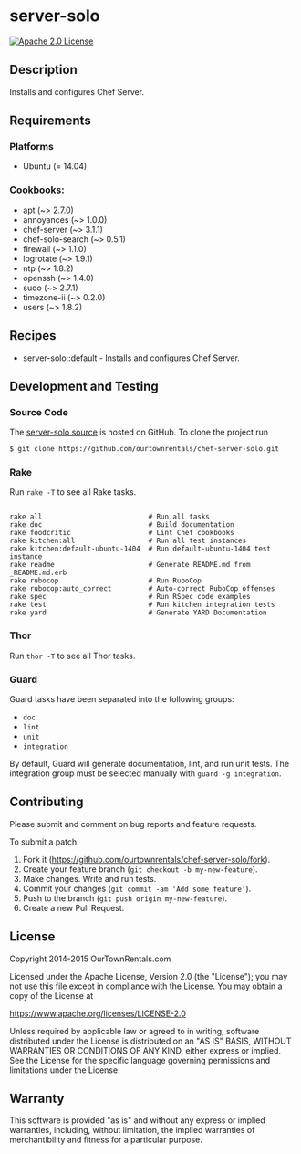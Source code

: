 # server-solo

[![Apache 2.0 License](https://img.shields.io/badge/license-Apache_2.0-red.svg)](./LICENSE.txt)

## Description

Installs and configures Chef Server.

## Requirements

### Platforms

* Ubuntu (= 14.04)

### Cookbooks:

* apt (~> 2.7.0)
* annoyances (~> 1.0.0)
* chef-server (~> 3.1.1)
* chef-solo-search (~> 0.5.1)
* firewall (~> 1.1.0)
* logrotate (~> 1.9.1)
* ntp (~> 1.8.2)
* openssh (~> 1.4.0)
* sudo (~> 2.7.1)
* timezone-ii (~> 0.2.0)
* users (~> 1.8.2)

## Recipes

* server-solo::default - Installs and configures Chef Server.

## Development and Testing

### Source Code

The [server-solo source](https://github.com/ourtownrentals/chef-server-solo)
is hosted on GitHub.
To clone the project run

```bash
$ git clone https://github.com/ourtownrentals/chef-server-solo.git
```

### Rake

Run `rake -T` to see all Rake tasks.

```

rake all                          # Run all tasks
rake doc                          # Build documentation
rake foodcritic                   # Lint Chef cookbooks
rake kitchen:all                  # Run all test instances
rake kitchen:default-ubuntu-1404  # Run default-ubuntu-1404 test instance
rake readme                       # Generate README.md from _README.md.erb
rake rubocop                      # Run RuboCop
rake rubocop:auto_correct         # Auto-correct RuboCop offenses
rake spec                         # Run RSpec code examples
rake test                         # Run kitchen integration tests
rake yard                         # Generate YARD Documentation
```

### Thor

Run `thor -T` to see all Thor tasks.

### Guard

Guard tasks have been separated into the following groups:

- `doc`
- `lint`
- `unit`
- `integration`

By default, Guard will generate documentation, lint, and run unit tests.
The integration group must be selected manually with `guard -g integration`.

## Contributing

Please submit and comment on bug reports and feature requests.

To submit a patch:

1. Fork it (https://github.com/ourtownrentals/chef-server-solo/fork).
2. Create your feature branch (`git checkout -b my-new-feature`).
3. Make changes. Write and run tests.
4. Commit your changes (`git commit -am 'Add some feature'`).
5. Push to the branch (`git push origin my-new-feature`).
6. Create a new Pull Request.

## License

Copyright 2014-2015 OurTownRentals.com

Licensed under the Apache License, Version 2.0 (the "License");
you may not use this file except in compliance with the License.
You may obtain a copy of the License at

https://www.apache.org/licenses/LICENSE-2.0

Unless required by applicable law or agreed to in writing, software
distributed under the License is distributed on an "AS IS" BASIS,
WITHOUT WARRANTIES OR CONDITIONS OF ANY KIND, either express or implied.
See the License for the specific language governing permissions and
limitations under the License.

## Warranty

This software is provided "as is" and without any express or
implied warranties, including, without limitation, the implied
warranties of merchantibility and fitness for a particular
purpose.
